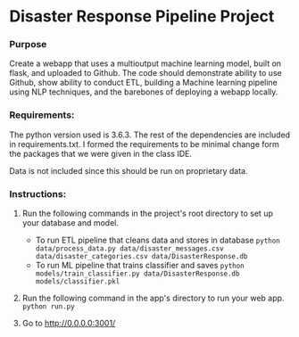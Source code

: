 # Disaster Response Pipeline Project

### Purpose
Create a webapp that uses a multioutput machine learning model, built on flask, and uploaded to Github. 
The code should demonstrate ability to use Github, show ability to conduct ETL, building a Machine learning pipeline using NLP techniques, and the barebones of deploying a webapp locally. 


### Requirements:
The python version used is 3.6.3. The rest of the dependencies are included in requirements.txt. I formed the requirements to be minimal change form the packages that we were given in the class IDE. 

Data is not included since this should be run on proprietary data. 


### Instructions:
1. Run the following commands in the project's root directory to set up your database and model.

    - To run ETL pipeline that cleans data and stores in database
        `python data/process_data.py data/disaster_messages.csv data/disaster_categories.csv data/DisasterResponse.db`
    - To run ML pipeline that trains classifier and saves
        `python models/train_classifier.py data/DisasterResponse.db models/classifier.pkl`

2. Run the following command in the app's directory to run your web app.
    `python run.py`

3. Go to http://0.0.0.0:3001/
